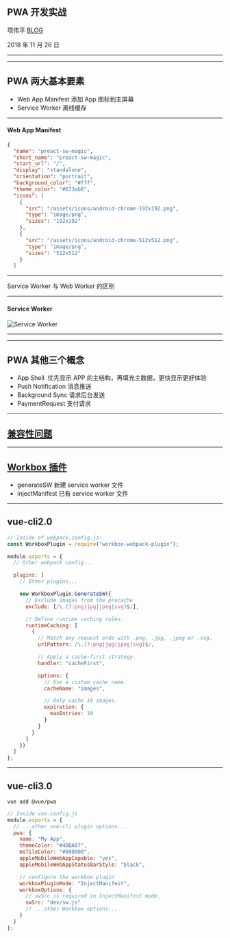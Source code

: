 ## PWA 开发实战

项伟平 [BLOG](https://brandonxiang.vercel.app/)

2018 年 11 月 26 日

---

<!-- .slide: data-background="white" data-background-image="https://keynote.vercel.app/img/qrcode.jpg" data-background-size="contain" -->

---

## PWA 两大基本要素

- Web App Manifest 添加 App 图标到主屏幕
- Service Worker 离线缓存

---

#### Web App Manifest

```json
{
  "name": "preact-sw-magic",
  "short_name": "preact-sw-magic",
  "start_url": "/",
  "display": "standalone",
  "orientation": "portrait",
  "background_color": "#fff",
  "theme_color": "#673ab8",
  "icons": [
    {
      "src": "/assets/icons/android-chrome-192x192.png",
      "type": "image/png",
      "sizes": "192x192"
    },
    {
      "src": "/assets/icons/android-chrome-512x512.png",
      "type": "image/png",
      "sizes": "512x512"
    }
  ]

```

---

Service Worker 与 Web Worker 的区别

---

#### Service Worker

![Service Worker](https://keynote.vercel.app/img/stale-while-revalidate.png)

---

<!-- .slide: data-background="white" data-background-image="https://keynote.vercel.app/img/pwa-chrome.png" data-background-size="contain" -->

---

## PWA 其他三个概念

- App Shell  优先显示 APP 的主结构，再填充主数据，更快显示更好体验
- Push Notification 消息推送
- Background Sync 请求后台发送
- PaymentRequest 支付请求

---

## [兼容性问题](https://lavas.baidu.com/ready)

---

## [Workbox 插件](https://developers.google.com/web/tools/workbox/)

- generateSW 新建 service worker 文件
- injectManifest 已有 service worker 文件

---

## vue-cli2.0

```javascript
// Inside of webpack.config.js:
const WorkboxPlugin = require("workbox-webpack-plugin");

module.exports = {
  // Other webpack config...

  plugins: [
    // Other plugins...

    new WorkboxPlugin.GenerateSW({
      // Exclude images from the precache
      exclude: [/\.(?:png|jpg|jpeg|svg)$/],

      // Define runtime caching rules.
      runtimeCaching: [
        {
          // Match any request ends with .png, .jpg, .jpeg or .svg.
          urlPattern: /\.(?:png|jpg|jpeg|svg)$/,

          // Apply a cache-first strategy.
          handler: "cacheFirst",

          options: {
            // Use a custom cache name.
            cacheName: "images",

            // Only cache 10 images.
            expiration: {
              maxEntries: 10
            }
          }
        }
      ]
    })
  ]
};
```

---

## vue-cli3.0

```shell
vue add @vue/pwa
```

```javascript
// Inside vue.config.js
module.exports = {
  // ...other vue-cli plugin options...
  pwa: {
    name: "My App",
    themeColor: "#4DBA87",
    msTileColor: "#000000",
    appleMobileWebAppCapable: "yes",
    appleMobileWebAppStatusBarStyle: "black",

    // configure the workbox plugin
    workboxPluginMode: "InjectManifest",
    workboxOptions: {
      // swSrc is required in InjectManifest mode.
      swSrc: "dev/sw.js"
      // ...other Workbox options...
    }
  }
};
```

